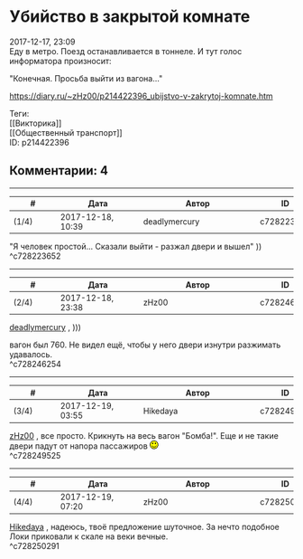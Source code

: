 Убийство в закрытой комнате
===========================

  
2017-12-17, 23:09  
 Еду в метро. Поезд останавливается в тоннеле. И тут голос информатора произносит:   
   
 "Конечная. Просьба выйти из вагона..."   
  
<https://diary.ru/~zHz00/p214422396_ubijstvo-v-zakrytoj-komnate.htm>  
  
Теги:  
[[Викторика]]  
[[Общественный транспорт]]  
ID: p214422396  


Комментарии: 4
--------------

  


---



|         #         |              Дата              |                     Автор                     |           ID           |
| --- | --- | --- | --- |
| (1/4) | 2017-12-18, 10:39 | deadlymercury | c728223652 |

  
 "Я человек простой... Сказали выйти - разжал двери и вышел" ))   
 ^c728223652

---



|         #         |              Дата              |                     Автор                     |           ID           |
| --- | --- | --- | --- |
| (2/4) | 2017-12-18, 23:38 | zHz00 | c728246254 |

  
  [deadlymercury](http://crazysupp.diary.ru "Записки безумного саппорта")  , )))   
   
 вагон был 760. Не видел ещё, чтобы у него двери изнутри разжимать удавалось.   
 ^c728246254

---



|         #         |              Дата              |                     Автор                     |           ID           |
| --- | --- | --- | --- |
| (3/4) | 2017-12-19, 03:55 | Hikedaya | c728249525 |

  
  [zHz00](https://zHz00.diary.ru "Untitled")  , все просто. Крикнуть на весь вагон "Бомба!". Еще и не такие двери падут от напора пассажиров ![:)](pics/3.gif)   
 ^c728249525

---



|         #         |              Дата              |                     Автор                     |           ID           |
| --- | --- | --- | --- |
| (4/4) | 2017-12-19, 07:20 | zHz00 | c728250291 |

  
  [Hikedaya](http://hikedaya.diary.ru "Записная книжка")  , надеюсь, твоё предложение шуточное. За нечто подобное Локи приковали к скале на веки вечные.   
 ^c728250291